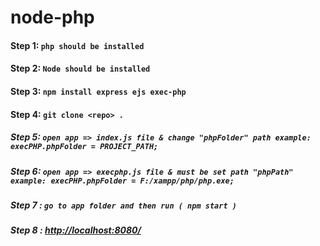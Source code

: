 # node-php

#### Step 1: ` php should be installed `
#### Step 2: ` Node should be installed `
#### Step 3: ` npm install express ejs exec-php `
#### Step 4: ` git clone <repo> . ` 
##### Step 5: ` open app => index.js file & change "phpFolder" path example: execPHP.phpFolder = PROJECT_PATH; `
##### Step 6: ` open app => execphp.js file & must be set path "phpPath" example: execPHP.phpFolder = F:/xampp/php/php.exe; `

##### Step 7 : ` go to app folder and then run ( npm start ) `
##### Step 8 : [http://localhost:8080/](http://localhost:8080/)
